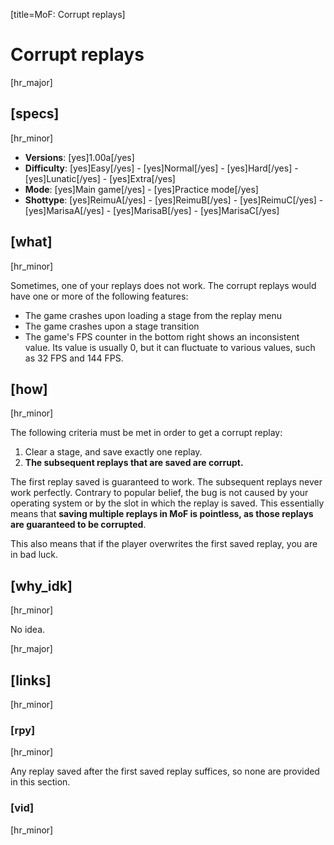 [title=MoF: Corrupt replays]
# Corrupt replays

[hr_major] 
## [specs]
[hr_minor]  

* **Versions**: [yes]1.00a[/yes] 
* **Difficulty**: [yes]Easy[/yes] - [yes]Normal[/yes] - [yes]Hard[/yes] - [yes]Lunatic[/yes] - [yes]Extra[/yes]
* **Mode**: [yes]Main game[/yes] - [yes]Practice mode[/yes]
* **Shottype**: [yes]ReimuA[/yes] - [yes]ReimuB[/yes] - [yes]ReimuC[/yes] - [yes]MarisaA[/yes] - [yes]MarisaB[/yes] - [yes]MarisaC[/yes]

## [what]
[hr_minor]

Sometimes, one of your replays does not work. The corrupt replays would have one or more of the following features:
+ The game crashes upon loading a stage from the replay menu
+ The game crashes upon a stage transition
+ The game's FPS counter in the bottom right shows an inconsistent value. Its value is usually 0, but it can fluctuate to various values, such as 32 FPS and 144 FPS.

## [how]
[hr_minor]

The following criteria must be met in order to get a corrupt replay:
1. Clear a stage, and save exactly one replay.
2. **The subsequent replays that are saved are corrupt.**

The first replay saved is guaranteed to work. The subsequent replays never work perfectly. Contrary to popular belief, the bug is not caused by your operating system or by the slot in which the replay is saved. This essentially means that **saving multiple replays in MoF is pointless, as those replays are guaranteed to be corrupted**.

This also means that if the player overwrites the first saved replay, you are in bad luck.



## [why_idk]
[hr_minor]

No idea.


[hr_major]
## [links]
[hr_minor]
### [rpy]
[hr_minor]

Any replay saved after the first saved replay suffices, so none are provided in this section.

### [vid]
[hr_minor]

